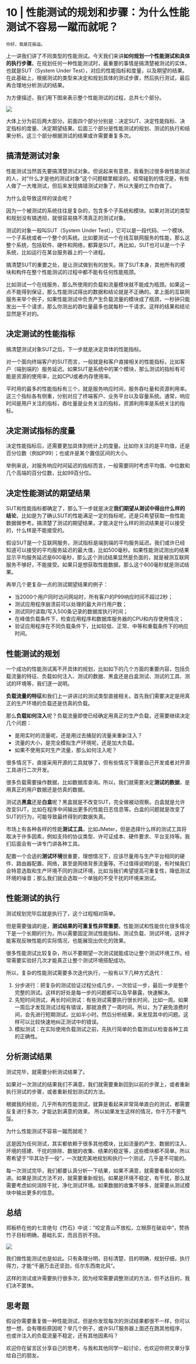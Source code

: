# 10 | 性能测试的规划和步骤：为什么性能测试不容易一蹴而就呢？

    你好，我是庄振运。

上一讲我们讲了不同类型的性能测试。今天我们来讲**如何规划一个性能测试和具体的执行步骤**。在规划任何一种性能测试时，最重要的事情是搞清楚被测试的实体，也就是SUT（System Under Test），对应的性能指标和度量，以及期望的结果。在此基础上，根据测试的类型来决定和规划具体的测试步骤，然后执行测试，最后再合理地分析测试的结果。

为方便描述，我们用下图来表示整个性能测试的过程，总共七个部分。

![](https://static001.geekbang.org/resource/image/72/38/72857508b6a54ce2da0467ce9249c138.png)

大体上分为前后两大部分。前面四个部分分别是：决定SUT、决定性能指标、决定指标的度量、决定期望结果。后面三个部分是性能测试的规划、测试的执行和结果分析。这三个部分根据测试的结果或许需要重复多次。

## 搞清楚测试对象

性能测试当然首先要搞清楚测试对象。但说起来有意思，我看到过很多做性能测试的人，对“什么才是他的测试对象”这个问题糊里糊涂的。经常碰到的情况是，有些人做了一大堆测试，但后来发现搞错测试对象了，所以大量的工作白做了。

为什么会导致这样的误会呢？

因为一个被测试的系统往往是复杂的，包含多个子系统和模块。如果对测试的类型和规划没有搞透彻，就很容易搞不清真正的测试对象。

测试的对象一般叫SUT（System Under Test），它可以是一段代码、一个模块、一个子系统或者一个整个的系统。比如要测试一个在线互联网服务的性能，那么这整个系统，包括软件、硬件和网络，都算是SUT。再比如，SUT也可以是一个子系统，比如运行在某台服务器上的一个进程。

搞清楚SUT的重要之处，是让测试做到有的放矢。除了SUT本身，其他所有的模块和构件在整个性能测试的过程中都不能有任何性能瓶颈。

比如测试一个在线服务，那么所使用的负载和流量模块就不能成为瓶颈。如果这一点不能得到保证，那么性能测试得出的数据和结论就是不正确的。拿上面的互联网服务来举个例子，如果性能测试中负责产生负载流量的模块成了瓶颈，一秒钟只能发出一千个请求，那么你测出的吞吐量最多也就每秒一千请求。这样的结果和结论显然是不对的。

## 决定测试的性能指标

搞清楚测试对象SUT之后，下一步就是决定具体的性能指标。

对一个面向终端客户的SUT而言，一般就是和客户直接相关的性能指标，比如客户（端到端的）服务延迟。如果SUT是系统中的某个模块，那么测试的指标有可能是资源的使用率，比如CPU或者内存使用率。

平时用的最多的性能指标有三个，就是服务响应时间，服务吞吐量和资源利用率。这三个指标各有侧重，分别对应了终端客户、业务平台以及容量系统。通常，响应时间是用户关注的指标，吞吐量是业务关注的指标，资源利用率是系统关注的指标。

## 决定测试指标的度量

决定性能指标后，还需要更加具体到统计上的度量。比如你关注的是平均值，还是百分位数（例如P99）；也或许是某个置信区间的大小。

举例来说，对服务响应时间延迟的指标而言，一般需要同时考虑平均值、中位数和几个高端的百分位数，比如99百分位。

## 决定性能测试的期望结果

SUT和性能指标都确定了，那么下一步就是决定**我们期望从测试中得出什么样的结论**，比如是为了确认SUT的性能满足一定的指标呢，还是只希望获取一些性能数据做参考。搞清楚了测试的期望结果，才能决定什么样的测试结果是可以接受的，什么样是不能接受的。

假设SUT是一个互联网服务，测试指标是端到端的平均服务延迟。我们或许已经知道可以接受的平均服务延迟的最大值，比如500毫秒。如果性能测试测出的结果显示平均服务延迟是600毫秒，那么这个测试结果显然是负面的，就是被测互联网服务不够好，不能接受。如果只是想获取性能数据，那么这个600毫秒就是测试结果。

再举几个更复杂一点的测试期望结果的例子：

*   当2000个用户同时访问网站时，所有客户的P99响应时间不超过2秒；
*   测试应用程序崩溃前可以处理的最大并行用户数；
*   测试同时读取/写入500条记录的数据库执行时间；
*   在峰值负载条件下，检查应用程序和数据库服务器的CPU和内存使用情况；
*   验证应用程序在不同负载条件下，比如较低、正常、中等和重载条件下的响应时间。

## 性能测试的规划

一个成功的性能测试离不开具体的规划，比如如下的几个方面的重要内容，包括负载流量的特征、负载如何注入、测试的数据、黑盒还是白盒测试、测试的工具、测试的环境等，我们逐一说明。

**负载流量的特征**和我们上一讲讲过的测试类型直接相关。首先我们需要决定是用真正的生产环境的负载还是仿真的负载。

那么**负载如何注入**呢？负载流量即使已经确定用真正的生产负载，还需要继续决定几个问题：

*   是用实时的流量呢，还是用过去捕捉的流量来重新注入？
*   流量的大小，是完全模拟生产环境呢，还是加大负载。
*   如果不使用实时生产流量，那么如何注入呢？

很多情况下，直接采用开源的工具就够了，但有些情况下需要自己开发或者对开源工具进行二次开发。

很多负载需要操作数据，比如数据库查询。所以，我们就需要决定**测试的数据**，是用真正的用户数据还是仿真的数据。

测试选**黑盒**还是**白盒**呢？黑盒就是不改变SUT，完全做被动观察。白盒就是允许改变SUT，比如在程序中间输出更多的性能日志信息等。白盒的问题就是改变了SUT的行为，可能导致最终得到的数据失真。

市场上有各种各样的性能**测试工具**，比如JMeter，但是选择什么样的测试工具将取决于许多因素，例如支持的协议类型、许可证成本、硬件要求、平台支持等。我们后面会有一讲专门讲各种工具。

配置一个合适的**测试环境**很重要，理想情况下，应该尽量用与生产平台相同的硬件、路由器配置、网络，甚至是网络背景流量等。不过值得说明的是，有时候我们会特意选取和生产环境不同的测试环境，比如当我们希望提高可重复性，降低测试环境的噪音；那么我们就会选取一个单独的不受干扰的环境来测试。

## 性能测试的执行

测试规划完毕后就是执行了，这个过程相对简单。

但是需要强调的是，**测试结果的可重复性非常重要**。性能测试和性能优化很多情况下是一个长期的行为，所以需要固定测试性能指标、测试负载、测试环境，这样才能客观反映性能的实际情况，也能展现出优化的效果。

很多性能测试比较复杂，所以不要期望一次测试就能成功让整个测试环境工作。经常需要实验好几次才能真正让整个测试环境搭配成功。

所以，复杂的性能测试需要多次迭代执行，一般有以下几种方式迭代：

1.  分步进行：把复杂的测试验证过程分成几步，一次验证一步，最后一步是整个完整的测试。这样的好处是每一步的问题都可以及早暴露，快速解决。
2.  先短时间测试，再长时间测试：有些测试需要执行很长时间，比如一周。如果一周后才发现测试过程有错误，那就浪费了一周时间。所以，为了避免浪费时间，会先进行短期测试，比如半小时。然后分析结果，来发现其中的问题。这样可以比较快速地纠正测试中的错误。
3.  模拟测试：在实际使用负载测试之前，先执行简单的负载测试以检查各种工具的正确性。

## 分析测试结果

测试完毕，就需要分析测试结果了。

如果对一次测试的结果我们不满意，我们就需要重新回到以前的步骤上，或者重新执行测试的步骤，或者重新规划测试的方法。

根据我的经验，几乎所有的性能测试，就算是看起来非常简单直白的测试，都需要反复进行多次，才能达到满意的效果。 所以如果发生这样的情况，你千万不要气馁。

为什么性能测试不容易一蹴而就呢？

这是因为任何测试，其实都依赖于很多其他模块，比如流量的产生、数据的注入、环境的搭建、干扰的排除、数据的收集、结果的稳定等，这些模块都不简单。所以寄希望于“毕其功于一役”，一次就完美地规划和执行一个测试，几乎是不可能的。

每一次测试完毕，我们都要认真分析一下结果，如果不满意，就需要看看如何改进。如果是测试方法不对，就需要重新规划。如果是环境不稳定，有干扰，那么就需要考虑如何消除干扰，净化测试环境。如果数据的收集不够多，就需要从测试模块中输出更多的信息。

## 总结

郑板桥在他的七言绝句《竹石》中说：“咬定青山不放松，立根原在破岩中“，赞扬竹子目标明确，基础扎实，而且百折不挠。

![](https://static001.geekbang.org/resource/image/a4/8c/a41d275dbe54a1034eb1de44b9cab38c.png)

我们做性能测试也是如此。只有条理分明，目标清楚，目的明确，规划仔细，执行得力，才能“千磨万击还坚劲，任尔东西南北风“。

这样的测试或许需要执行很多次，因为经常需要调整测试的方法，但不达目的，我们决不罢休。

## 思考题

假设你需要重复做一种性能测试，但是你发现每次的测试结果都很不一样，你可以想一想，会有哪些原因呢？举几个例子，或许SUT服务器上面还在跑其他程序，也或许注入的负载流量不稳定，还有其他因素吗？

欢迎你在留言区分享自己的思考，与我和其他同学一起讨论，也欢迎你把文章分享给自己的朋友。
    